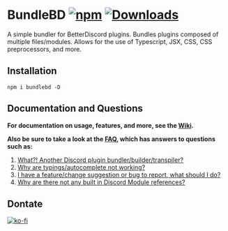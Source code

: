# BundleBD [![npm][npm-badge]][npm-link] [![Downloads][downloads-badge]][npm-link]

[npm-badge]: https://img.shields.io/npm/v/bundlebd?color=%23d53639
[npm-link]: https://www.npmjs.com/package/bundlebd
[downloads-badge]: https://img.shields.io/npm/dt/bundlebd?color=%238956ff

A simple bundler for BetterDiscord plugins. Bundles plugins composed of multiple files/modules. Allows for the use of Typescript, JSX, CSS, CSS preprocessors, and more.

## Installation

```
npm i bundlebd -D
```

## Documentation and Questions

**For documentation on usage, features, and more, see the [Wiki](https://github.com/Neodymium7/BundleBD/wiki).**

**Also be sure to take a look at the [FAQ](https://github.com/Neodymium7/BundleBD/wiki/FAQ), which has answers to questions such as:**

1.  [What?! Another Discord plugin bundler/builder/transpiler?](https://github.com/Neodymium7/BundleBD/wiki/FAQ#1-what-another-discord-plugin-bundlerbuildertranspiler-arent-there-a-few-of-those-already)
2.  [Why are typings/autocomplete not working?](https://github.com/Neodymium7/BundleBD/wiki/FAQ#2-why-are-typingsautocomplete-not-working)
3.  [I have a feature/change suggestion or bug to report, what should I do?](https://github.com/Neodymium7/BundleBD/wiki/FAQ#3-i-have-a-featurechange-suggestion-or-bug-to-report-what-should-i-do)
4.  [Why are there not any built in Discord Module references?](https://github.com/Neodymium7/BundleBD/wiki/FAQ#4-why-are-there-not-any-built-in-discord-module-references)

## Dontate

[![ko-fi](https://ko-fi.com/img/githubbutton_sm.svg)](https://ko-fi.com/neodymium7)
